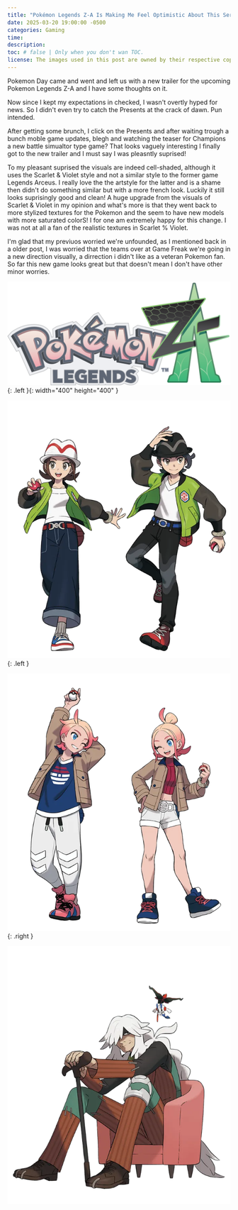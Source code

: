 ```yaml
---
title: "Pokémon Legends Z-A Is Making Me Feel Optimistic About This Series Again!"
date: 2025-03-20 19:00:00 -0500
categories: Gaming
time: 
description:
toc: # false | Only when you don't wan TOC.  
license: The images used in this post are owned by their respective copyright owners. All rights reserved.  
---
```


Pokemon Day came and went and left us with a new trailer for the upcoming Pokemon Legends Z-A and I have some thoughts on it.

Now since I kept my expectations in checked, I wasn't overtly hyped for news. So I didn't even try to catch the Presents at the crack of dawn. Pun intended. 

After getting some brunch, I click on the Presents and after waiting trough a bunch moble game updates, blegh and watching the teaser for Champions a new battle simualtor type game? That looks vaguely interesting I finally got to the new trailer and I must say I was pleasntly suprised!

To my pleasant suprised the visuals are indeed cell-shaded, although it uses the Scarlet & Violet style and not a similar style to the former game Legends Arceus. I really love the the artstyle for the latter and is a shame then didn't do something similar but with a more french look. Luckily it still looks suprisingly good and clean! A huge upgrade from the visuals of Scarlet & Violet in my opinion and what's more is that they went back to more stylized textures for the Pokemon and the seem to have new models with more saturated colorS! I for one am extremely happy for this change. I was not at all a fan of the realistic textures in Scarlet % Violet.

I'm glad that my previuos worried we're unfounded, as I mentioned back in a older post, I was worried that the teams over at Game Freak we're going in a new direction visually, a dirrection i didn't like as a veteran Pokemon fan. So far this new game looks great but that doesn't mean I don't have other minor worries.



































![Pokémon Legends Z-A Logo.](/assets/images/2025-03-20-pokemon-legends-z-a-is-making-me-feel-optimistic-about-this-series-again/pokemon-legends-z-a-logo.jpg){: .left }{: width="400" height="400" }

![Player Characters.](/assets/images/2025-03-20-pokemon-legends-z-a-is-making-me-feel-optimistic-about-this-series-again/pokemon-legends-z-a-player-characters.jpg){: .left }

![Your Rival.](/assets/images/2025-03-20-pokemon-legends-z-a-is-making-me-feel-optimistic-about-this-series-again/pokemon-legends-z-a-rivals-urbain-and-taunie.jpg){: .right }

![AZ](/assets/images/2025-03-20-pokemon-legends-z-a-is-making-me-feel-optimistic-about-this-series-again/pokemon-legends-z-a-az.jpg)
